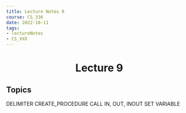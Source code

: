 ```yaml
---
title: Lecture Notes 9
course: CS_336
date: 2022-10-11
tags: 
- lectureNotes
- CS_XXX
---
```


<center><h1>Lecture 9</h1></center>

## Topics
DELIMITER
CREATE_PROCEDURE
CALL
IN, OUT, INOUT
SET VARIABLE

